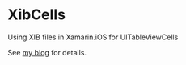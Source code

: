 XibCells
========

Using XIB files in Xamarin.iOS for UITableViewCells

See [my blog](https://mikelorenz.squarespace.com/blog/2013/7/24/using-xib-files-in-xamarinios-for-uitableviewcells)
for details.
